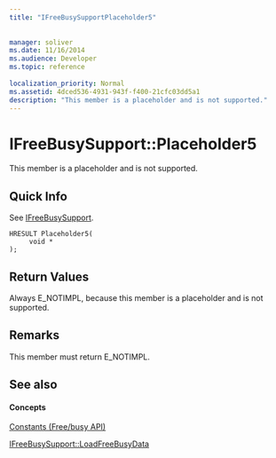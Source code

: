 ```yaml
---
title: "IFreeBusySupportPlaceholder5"
 
 
manager: soliver
ms.date: 11/16/2014
ms.audience: Developer
ms.topic: reference
 
localization_priority: Normal
ms.assetid: 4dced536-4931-943f-f400-21cfc03dd5a1
description: "This member is a placeholder and is not supported."
---
```


# IFreeBusySupport::Placeholder5

This member is a placeholder and is not supported.
  
## Quick Info

See [IFreeBusySupport](ifreebusysupport.md).
  
```
HRESULT Placeholder5( 
     void * 
);
```

## Return Values

Always E_NOTIMPL, because this member is a placeholder and is not supported.
  
## Remarks

This member must return E_NOTIMPL.
  
## See also

#### Concepts

[Constants (Free/busy API)](constants-free-busy-api.md)
  
[IFreeBusySupport::LoadFreeBusyData](ifreebusysupport-loadfreebusydata.md)

